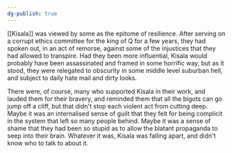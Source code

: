 ```yaml
---
dg-publish: true
---
```

[[Kisala]] was viewed by some as the epitome of resilience. After serving on
a corrupt ethics committee for the king of Q for a few years, they had
spoken out, in an act of remorse, against some of the injustices that
they had allowed to transpire. Had they been more influential, Kisala
would probably have been assassinated and framed in some horrific way,
but as it stood, they were relegated to obscurity in some middle level
suburban hell, and subject to daily hate mail and dirty looks.

There were, of course, many who supported Kisala in their work, and
lauded them for their bravery, and reminded them that all the bigots can
go jump off a cliff, but that didn't stop each violent act from cutting
deep. Maybe it was an internalised sense of guilt that they felt for
being complicit in the system that left so many people behind. Maybe it
was a sense of shame that they had been so stupid as to allow the
blatant propaganda to seep into their brain. Whatever it was, Kisala was
falling apart, and didn\'t know who to talk to about it.
